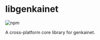 # libgenkainet
![npm](https://github.com/approvers/libgenkainet/workflows/npm/badge.svg)

A cross-platform core library for genkainet.
